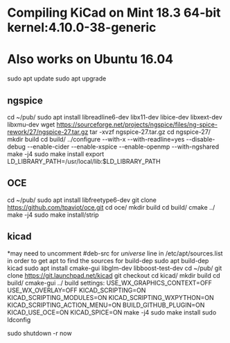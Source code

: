 # Compiling KiCad on Mint 18.3 64-bit kernel:4.10.0-38-generic
# Also works on Ubuntu 16.04

sudo apt update
sudo apt upgrade

## ngspice
cd ~/pub/
sudo apt install libreadline6-dev libx11-dev libice-dev libxext-dev libxmu-dev
wget https://sourceforge.net/projects/ngspice/files/ng-spice-rework/27/ngspice-27.tar.gz
tar -xvzf ngspice-27.tar.gz
cd ngspice-27/
mkdir build
cd build/
../configure --with-x --with-readline=yes --disable-debug --enable-cider --enable-xspice --enable-openmp --with-ngshared
make -j4
sudo make install
export LD_LIBRARY_PATH=/usr/local/lib:$LD_LIBRARY_PATH

## OCE
cd ~/pub/
sudo apt install libfreetype6-dev
git clone https://github.com/tpaviot/oce.git
cd oce/
mkdir build
cd build/
cmake ../
make -j4
sudo make install/strip

## kicad
*may need to uncomment #deb-src for _universe_ line in /etc/apt/sources.list in order to get apt to find the sources for build-dep
sudo apt build-dep kicad
sudo apt install cmake-gui libglm-dev libboost-test-dev
cd ~/pub/
git clone https://git.launchpad.net/kicad
git checkout <some commit here>
cd kicad/
mkdir build
cd build/
cmake-gui ../
build settings:
USE_WX_GRAPHICS_CONTEXT=OFF
USE_WX_OVERLAY=OFF
KICAD_SCRIPTING=ON
KICAD_SCRIPTING_MODULES=ON
KICAD_SCRIPTING_WXPYTHON=ON
KICAD_SCRIPTING_ACTION_MENU=ON
BUILD_GITHUB_PLUGIN=ON
KICAD_USE_OCE=ON
KICAD_SPICE=ON
make -j4
sudo make install
sudo ldconfig

sudo shutdown -r now

